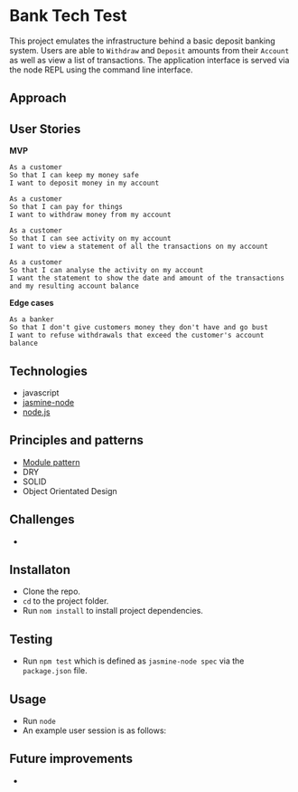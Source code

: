 # Bank Tech Test
This project emulates the infrastructure behind a basic deposit banking system. Users are able to `Withdraw` and `Deposit` amounts from their `Account` as well as view a list of transactions. The application interface is served via the node REPL using the command line interface.

## Approach

## User Stories
**MVP**
```
As a customer
So that I can keep my money safe
I want to deposit money in my account

As a customer
So that I can pay for things
I want to withdraw money from my account

As a customer
So that I can see activity on my account
I want to view a statement of all the transactions on my account

As a customer
So that I can analyse the activity on my account
I want the statement to show the date and amount of the transactions and my resulting account balance
```

**Edge cases**
```
As a banker
So that I don't give customers money they don't have and go bust
I want to refuse withdrawals that exceed the customer's account balance
```

## Technologies
- javascript
- [jasmine-node](https://github.com/mhevery/jasmine-node)
- [node.js](https://nodejs.org/en/)

## Principles and patterns
- [Module pattern](https://en.wikipedia.org/wiki/Module_pattern)
- DRY
- SOLID
- Object Orientated Design

## Challenges
-

## Installaton
- Clone the repo.
- `cd` to the project folder.
- Run `nom install` to install project dependencies.

## Testing
- Run `npm test` which is defined as `jasmine-node spec` via the `package.json` file.

## Usage
- Run `node`
- An example user session is as follows:

## Future improvements
-
